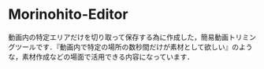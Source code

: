 # Morinohito-Editor
動画内の特定エリアだけを切り取って保存する為に作成した，簡易動画トリミングツールです．『動画内で特定の場所の数秒間だけが素材として欲しい』のような，素材作成などの場面で活用できる内容になっています．
